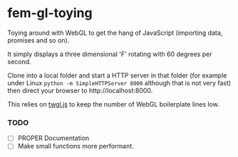 # fem-gl-toying
Toying around with WebGL to get the hang of JavaScript (importing data, promises and so on).

It simply displays a three dimensional 'F' rotating with 60 degrees per second.

Clone into a local folder and start a HTTP server in that folder (for example under Linux 
`python -m SimpleHTTPServer 8000` although that is not very fast) then direct your browser
to http://localhost:8000.

This relies on [twgl.js](https://github.com/greggman/twgl.js/) to keep the number 
of WebGL boilerplate lines low.

### TODO

- [ ] PROPER Documentation
- [ ] Make small functions more performant.
